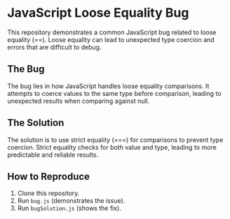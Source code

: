 # JavaScript Loose Equality Bug

This repository demonstrates a common JavaScript bug related to loose equality (==). Loose equality can lead to unexpected type coercion and errors that are difficult to debug.

## The Bug
The bug lies in how JavaScript handles loose equality comparisons.  It attempts to coerce values to the same type before comparison, leading to unexpected results when comparing against null.

## The Solution
The solution is to use strict equality (===) for comparisons to prevent type coercion. Strict equality checks for both value and type, leading to more predictable and reliable results.

## How to Reproduce
1. Clone this repository.
2. Run `bug.js` (demonstrates the issue). 
3. Run `bugSolution.js` (shows the fix).